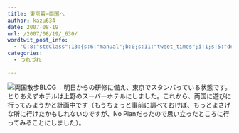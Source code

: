 ```yaml
---
title: 東京着→両国へ
author: kazu634
date: 2007-08-19
url: /2007/08/19/_630/
wordtwit_post_info:
  - 'O:8:"stdClass":13:{s:6:"manual";b:0;s:11:"tweet_times";i:1;s:5:"delay";i:0;s:7:"enabled";i:1;s:10:"separation";s:2:"60";s:7:"version";s:3:"3.7";s:14:"tweet_template";b:0;s:6:"status";i:2;s:6:"result";a:0:{}s:13:"tweet_counter";i:2;s:13:"tweet_log_ids";a:1:{i:0;i:3171;}s:9:"hash_tags";a:0:{}s:8:"accounts";a:1:{i:0;s:7:"kazu634";}}'
categories:
  - つれづれ

---
```

<div class="section">
<p>
<a href="http://ryogoku.weblogs.jp/" onclick="__gaTracker('send', 'event', 'outbound-article', 'http://ryogoku.weblogs.jp/', '');" target="_blank"><img align="left" alt="両国散歩BLOG" src="http://img.simpleapi.net/small/http://ryogoku.weblogs.jp/" border="0" /></a>
</p>
  
<p>
    　明日からの研修に備え、東京でスタンバっている状態です。とりあえずホテルは上野のスーパーホテルにしました。これから、両国に遊びに行ってみようかと計画中です（もうちょっと事前に調べておけば、もっとよさげな所に行けたかもしれないのですが、No Planだったので思い立ったところに行ってみることにしました）。
</p>
</div>